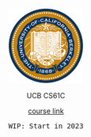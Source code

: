 <p align="center">
<img src="./U.png" alt="logo" height="150"/>
</p>

<p align="center">
UCB CS61C
</p>

<p align="center">
  <a href="https://cs61c.org/">course link</a>
</p>

<pre align="center">
WIP: Start in 2023
</pre>